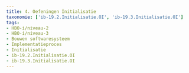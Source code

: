 ```yaml
---
title: 4. Oefeningen Initialisatie
taxonomie: ['ib-19.2.Initialisatie.OI', 'ib-19.3.Initialisatie.OI']
tags:
- HBO-i/niveau-2
- HBO-i/niveau-3
- Bouwen softwaresysteem
- Implementatieproces
- Initialisatie
- ib-19.2.Initialisatie.OI
- ib-19.3.Initialisatie.OI
---
```

